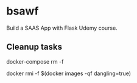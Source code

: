# bsawf

Build a SAAS App with Flask Udemy course.

## Cleanup tasks

docker-compose rm -f

docker rmi -f $(docker images -qf dangling=true)
